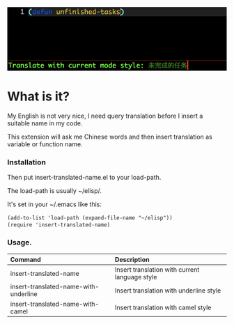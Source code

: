 <img src="./screenshot.png">

# What is it?

My English is not very nice, I need query translation before I insert a suitable name in my code.

This extension will ask me Chinese words and then insert translation as variable or function name.

### Installation
Then put insert-translated-name.el to your load-path.

The load-path is usually ~/elisp/.

It's set in your ~/.emacs like this:

```Elisp
(add-to-list 'load-path (expand-file-name "~/elisp"))
(require 'insert-translated-name)
```

### Usage.

| Command                               | Description                                    |
| :--------                             | :----                                          |
| insert-translated-name                | Insert translation with current language style |
| insert-translated-name-with-underline | Insert translation with underline style        |
| insert-translated-name-with-camel     | Insert translation with camel style            |
